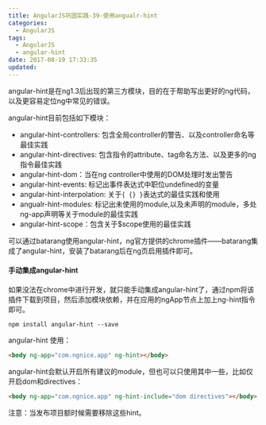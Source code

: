 ```yaml
---
title: AngularJS巩固实践-39-使用angualr-hint
categories:
  - AngularJS
tags:
  - AngularJS
  - angular-hint
date: 2017-08-19 17:33:35
updated:
---
```


angular-hint是在ng1.3后出现的第三方模块，目的在于帮助写出更好的ng代码，以及更容易定位ng中常见的错误。

angular-hint目前包括如下模块：
- angular-hint-controllers: 包含全局controller的警告、以及controller命名等最佳实践
- angular-hint-directives: 包含指令的attribute、tag命名方法、以及更多的ng指令最佳实践
- angular-hint-dom：当在ng controller中使用的DOM处理时发出警告
- angular-hint-events: 标记出事件表达式中职位undefined的变量
- angular-hint-interpolation: 关于`{ {} }`表达式的最佳实践和使用
- angualr-hint-modules: 标记出未使用的module,以及未声明的module，多处ng-app声明等关于module的最佳实践
- angular-hint-scope：包含关于$scope使用的最佳实践

可以通过batarang使用angular-hint，ng官方提供的chrome插件——batarang集成了angular-hint，安装了batarang后在ng页启用插件即可。

#### 手动集成angular-hint
如果没法在chrome中进行开发，就只能手动集成angular-hint了，通过npm将该插件下载到项目，然后添加模块依赖，并在应用的ngApp节点上加上ng-hint指令即可。
```
npm install angular-hint --save
```
angular-hint 使用：
```html
<body ng-app="com.ngnice.app" ng-hint></body>
```
angular-hint会默认开启所有建议的module，但也可以只使用其中一些，比如仅开启dom和directives：
```html
<body ng-app="com.ngnice.app" ng-hint-include="dom directives"></body>
```
注意：当发布项目额时候需要移除这些hint。


